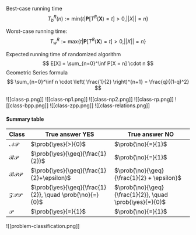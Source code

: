 Best-case running time
$$
T_b^R(n) := \text{min}\{t | \mathbf{P}[T^R(\mathbf{X})=t]>0, ||X||=n\}
$$

Worst-case running time:
$$
T_w^R := \text{max}\{t | \mathbf{P}[T^R(\mathbf{X})=t]>0, ||X||=n\}
$$

Expected running time of randomized algorithm
$$
E[X] = \sum_{n=0}^\inf P[X = n] \cdot n 
$$
Geometric Series formula
$$
\sum_{n=0}^\inf n \cdot \left( \frac{1}{2} \right)^{n+1} = \frac{q}{(1-q)^2}
$$

![[class-p.png]]
![[class-np1.png]]
![[class-np2.png]]
![[class-rp.png]]
![[class-bpp.png]]
![[class-zpp.png]]
![[class-relations.png]]

#### Summary table

| Class           | True answer YES                                          | True answer NO                                           |
| --------------- | -------------------------------------------------------- | -------------------------------------------------------- |
| $\mathcal{NP}$  | $\prob{\yes}{>}{0}$                                      | $\prob{\no}{=}{1}$                                       |
| $\mathcal{RP}$  | $\prob{\yes}{\geq}{\frac{1}{2}}$                         | $\prob{\no}{=}{1}$                                       |
| $\mathcal{BPP}$ | $\prob{\yes}{\geq}{\frac{1}{2}+\epsilon}$                | $\prob{\no}{\geq}{\frac{1}{2} + \epsilon}$               |
| $\mathcal{ZPP}$ | $\prob{\yes}{\geq}{\frac{1}{2}}, \quad \prob{\no}{=}{0}$ | $\prob{\no}{\geq}{\frac{1}{2}}, \quad \prob{\yes}{=}{0}$ |
| $\mathcal{P}$   | $\prob{\yes}{=}{1}$                                      | $\prob{\no}{=}{1}$                                       |
![[problem-classification.png]]
